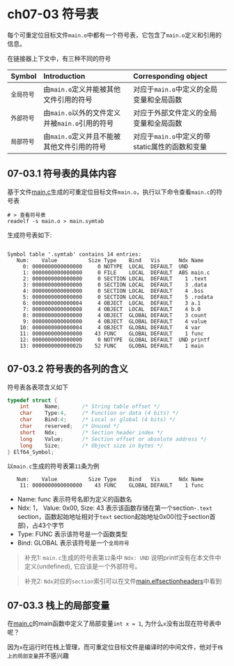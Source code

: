 # ch07-03 符号表

每个可重定位目标文件`main.o`中都有一个符号表，它包含了`main.o`定义和引用的信息。


在链接器上下文中，有三种不同的符号

|Symbol|Introduction|Corresponding object|
|:----|:----|:----|
|`全局符号`|由`main.o`定义并能被其他文件引用的符号|对应于`main.o`中定义的全局变量和全局函数|
|`外部符号`|由`main.o`以外的文件定义并被`main.o`引用的符号|对应于外部文件定义的全局变量和全局函数|
|`局部符号`|由`main.o`定义并且不能被其他文件引用的符号|对应于`main.o`中定义的带static属性的函数和变量|


## 07-03.1 符号表的具体内容

基于文件[main.c](../../../code/csapp/ch07-链接Linking/03_符号表/main.c)生成的可重定位目标文件`main.o`，执行以下命令查看`main.c`的符号表

```shell
# > 查看符号表
readelf -s main.o > main.symtab
```

生成符号表如下:

```main.symtab

Symbol table '.symtab' contains 14 entries:
   Num:    Value          Size Type    Bind   Vis      Ndx Name
     0: 0000000000000000     0 NOTYPE  LOCAL  DEFAULT  UND 
     1: 0000000000000000     0 FILE    LOCAL  DEFAULT  ABS main.c
     2: 0000000000000000     0 SECTION LOCAL  DEFAULT    1 .text
     3: 0000000000000000     0 SECTION LOCAL  DEFAULT    3 .data
     4: 0000000000000000     0 SECTION LOCAL  DEFAULT    4 .bss
     5: 0000000000000000     0 SECTION LOCAL  DEFAULT    5 .rodata
     6: 0000000000000004     4 OBJECT  LOCAL  DEFAULT    3 a.1
     7: 0000000000000008     4 OBJECT  LOCAL  DEFAULT    4 b.0
     8: 0000000000000000     4 OBJECT  GLOBAL DEFAULT    3 count
     9: 0000000000000000     4 OBJECT  GLOBAL DEFAULT    4 value
    10: 0000000000000004     4 OBJECT  GLOBAL DEFAULT    4 var
    11: 0000000000000000    43 FUNC    GLOBAL DEFAULT    1 func
    12: 0000000000000000     0 NOTYPE  GLOBAL DEFAULT  UND printf
    13: 000000000000002b    52 FUNC    GLOBAL DEFAULT    1 main
```

## 07-03.2 符号表的各列的含义

符号表各表项含义如下

```c
typedef struct {
    int     Name;       /* String table offset */
    char    Type:4,     /* Function or data (4 bits) */
    char    Bind:4;     /* Local or global (4 bits) */
    char    reserved;   /* Unused */
    short   Ndx;        /* Section header index */
    long    Value;      /* Section offset or absolute address */
    long    Size;       /* Object size in bytes */
} Elf64_Symbol;
```

以`main.c`生成的符号表第`11`条为例

```main.symtab_11
   Num:    Value          Size Type    Bind   Vis      Ndx Name
    11: 0000000000000000    43 FUNC    GLOBAL DEFAULT    1 func
```

- Name: func 表示符号名即为定义的函数名
- Ndx: 1， Value: 0x00, Size: 43 表示该函数存储在第一个section-`.text` section，函数起始地址相对于`text` section起始地址0x00(位于section首部)，占43个字节 
- Type: FUNC 表示该符号是一个函数类型
- Bind: GLOBAL 表示该符号是一个`全局符号`

> 补充1: `main.c`生成的符号表第`12`条中 `Ndx: UND` 说明printf没有在本文件中定义(undefined), 它应该是一个外部符号。

> 补充2: `Ndx`对应的`section`索引可以在文件[main.elfsectionheaders](../../../code/csapp/ch07-链接Linking/02_可重定位目标文件/main.elfsectionheaders)中看到

## 07-03.3 栈上的局部变量

在[main.c](../../../code/csapp/ch07-链接Linking/03_符号表/main.c)的main函数中定义了局部变量`int x = 1`, 为什么`x`没有出现在符号表中呢？<br/>

因为`x`在运行时在栈上管理，而可重定位目标文件是编译时的中间文件，他对于`栈上的局部变量`并不感兴趣